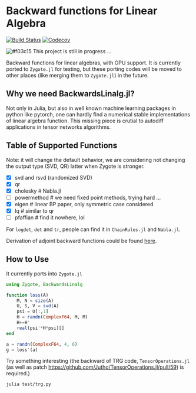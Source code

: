 # Backward functions for Linear Algebra

[![Build Status](https://travis-ci.com/GiggleLiu/BackwardsLinalg.jl.svg?branch=master)](https://travis-ci.com/GiggleLiu/BackwardsLinalg.jl)
[![Codecov](https://codecov.io/gh/GiggleLiu/BackwardsLinalg.jl/branch/master/graph/badge.svg)](https://codecov.io/gh/GiggleLiu/BackwardsLinalg.jl)

![#f03c15](https://placehold.it/15/f03c15/000000?text=+) This project is still in progress ...

Backward functions for linear algebras, with GPU support.
It is currently ported to `Zygote.jl` for testing, but these porting codes will be moved to other places (like merging them to `Zygote.jl`) in the future.

## Why we need BackwardsLinalg.jl?
Not only in Julia, but also in well known machine learning packages in python like pytorch, one can hardly find a numerical stable implementations of linear algebra function. This missing piece is crutial to autodiff applications in tensor networks algorithms.

## Table of Supported Functions

Note: it will change the default behavior, we are considering not changing the output type (SVD, QR) latter when Zygote is stronger.

- [x] svd and rsvd (randomized SVD)
- [x] qr
- [x] cholesky   # Nabla.jl
- [ ] powermethod   # we need fixed point methods, trying hard ...
- [x] eigen      # linear BP paper, only symmetric case considered
- [x] lq         # similar to qr
- [ ] pfaffian    # find it nowhere, lol

For `logdet`, `det` and `tr`, people can find it in `ChainRules.jl` and `Nabla.jl`.

Derivation of adjoint backward functions could be found [here](https://giggleliu.github.io/2019/04/02/einsumbp.html).

## How to Use
It currently ports into `Zygote.jl`
```julia
using Zygote, BackwardsLinalg

function loss(A)
    M, N = size(A)
    U, S, V = svd(A)
    psi = U[:,1]
    H = randn(ComplexF64, M, M)
    H+=H'
    real(psi'*H*psi)[]
end

a = randn(ComplexF64, 4, 6)
g = loss'(a)
```

Try something interesting (the backward of TRG code, `TensorOperations.jl` (as well as patch https://github.com/Jutho/TensorOperations.jl/pull/59) is required.)
```bash
julia test/trg.py
```
